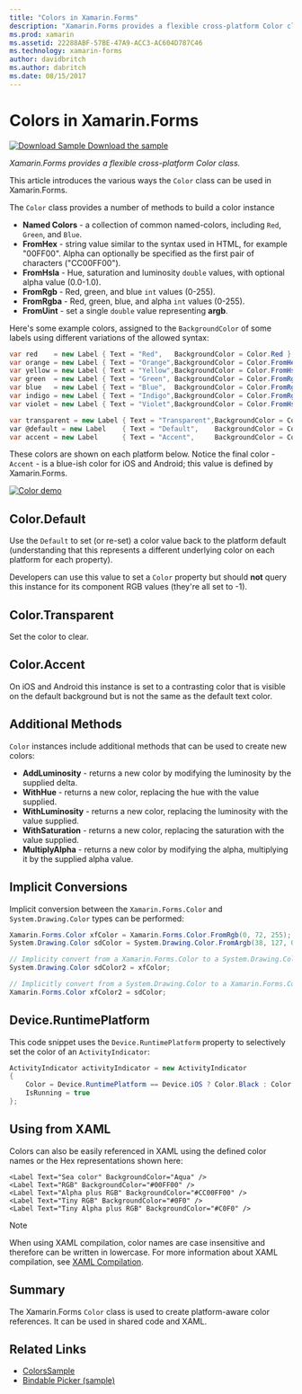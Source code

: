 ```yaml
---
title: "Colors in Xamarin.Forms"
description: "Xamarin.Forms provides a flexible cross-platform Color class. This article explains the functionality provided by the Color class, and how to use it."
ms.prod: xamarin
ms.assetid: 22288ABF-57BE-47A9-ACC3-AC604D787C46
ms.technology: xamarin-forms
author: davidbritch
ms.author: dabritch
ms.date: 08/15/2017
---
```


# Colors in Xamarin.Forms

[![Download Sample](~/media/shared/download.png) Download the sample](https://developer.xamarin.com/samples/xamarin-forms/WorkingWithColors)

_Xamarin.Forms provides a flexible cross-platform Color class._

This article introduces the various ways the `Color` class can be used in Xamarin.Forms.

The `Color` class provides a number of methods to build a color instance

-  **Named Colors** - a collection of common named-colors, including `Red`, `Green`, and `Blue`.
-  **FromHex** - string value similar to the syntax used in HTML, for example "00FF00". Alpha can optionally be specified as the first pair of characters ("CC00FF00").
-  **FromHsla** - Hue, saturation and luminosity  `double` values, with optional alpha value (0.0-1.0).
-  **FromRgb** - Red, green, and blue `int` values (0-255).
-  **FromRgba** - Red, green, blue, and alpha  `int` values (0-255).
-  **FromUint** - set a single `double` value representing **argb**.

Here's some example colors, assigned to the `BackgroundColor` of some labels using different variations of the allowed syntax:

```csharp
var red    = new Label { Text = "Red",   BackgroundColor = Color.Red };
var orange = new Label { Text = "Orange",BackgroundColor = Color.FromHex("FF6A00") };
var yellow = new Label { Text = "Yellow",BackgroundColor = Color.FromHsla(0.167, 1.0, 0.5, 1.0) };
var green  = new Label { Text = "Green", BackgroundColor = Color.FromRgb (38, 127, 0) };
var blue   = new Label { Text = "Blue",  BackgroundColor = Color.FromRgba(0, 38, 255, 255) };
var indigo = new Label { Text = "Indigo",BackgroundColor = Color.FromRgb (0, 72, 255) };
var violet = new Label { Text = "Violet",BackgroundColor = Color.FromHsla(0.82, 1, 0.25, 1) };

var transparent = new Label { Text = "Transparent",BackgroundColor = Color.Transparent };
var @default = new Label    { Text = "Default",    BackgroundColor = Color.Default };
var accent = new Label      { Text = "Accent",     BackgroundColor = Color.Accent };
```

These colors are shown on each platform below. Notice the final color - `Accent` - is a blue-ish color for iOS and Android; this value is defined by Xamarin.Forms.

 [![Color demo](colors-images/colors-sml.png "Color Demo")](colors-images/colors.png#lightbox "Color Demo")

## Color.Default

Use the `Default` to set (or re-set) a color value back to the platform default (understanding that this represents a different underlying color on each platform for each property).

Developers can use this value to set a `Color` property but should **not** query this instance for its component RGB values (they're all set to -1).

## Color.Transparent

Set the color to clear.

## Color.Accent

On iOS and Android this instance is set to a contrasting color that is visible on the default background but is not the same as the default text color.

## Additional Methods

`Color` instances include additional methods that can be used to create new colors:

-  **AddLuminosity** - returns a new color by modifying the luminosity by the supplied delta.
-  **WithHue** - returns a new color, replacing the hue with the value supplied.
-  **WithLuminosity** - returns a new color, replacing the luminosity with the value supplied.
-  **WithSaturation** - returns a new color, replacing the saturation with the value supplied.
-  **MultiplyAlpha** - returns a new color by modifying the alpha, multiplying it by the supplied alpha value.

## Implicit Conversions

Implicit conversion between the `Xamarin.Forms.Color` and `System.Drawing.Color` types can be performed:

```csharp
Xamarin.Forms.Color xfColor = Xamarin.Forms.Color.FromRgb(0, 72, 255);
System.Drawing.Color sdColor = System.Drawing.Color.FromArgb(38, 127, 0);

// Implicity convert from a Xamarin.Forms.Color to a System.Drawing.Color
System.Drawing.Color sdColor2 = xfColor;

// Implicitly convert from a System.Drawing.Color to a Xamarin.Forms.Color
Xamarin.Forms.Color xfColor2 = sdColor;
```

## Device.RuntimePlatform

This code snippet uses the `Device.RuntimePlatform` property to selectively set the color of an `ActivityIndicator`:

```csharp
ActivityIndicator activityIndicator = new ActivityIndicator
{
    Color = Device.RuntimePlatform == Device.iOS ? Color.Black : Color.Default,
    IsRunning = true
};
```

## Using from XAML

Colors can also be easily referenced in XAML using the defined color names or the Hex representations shown here:

```xaml
<Label Text="Sea color" BackgroundColor="Aqua" />
<Label Text="RGB" BackgroundColor="#00FF00" />
<Label Text="Alpha plus RGB" BackgroundColor="#CC00FF00" />
<Label Text="Tiny RGB" BackgroundColor="#0F0" />
<Label Text="Tiny Alpha plus RGB" BackgroundColor="#C0F0" />
```

> [!NOTE]
> When using XAML compilation, color names are case insensitive and therefore can be written in lowercase. For more information about XAML compilation, see [XAML Compilation](~/xamarin-forms/xaml/xamlc.md).

## Summary

The Xamarin.Forms `Color` class is used to create platform-aware color references. It can be used in shared code and XAML.


## Related Links

- [ColorsSample](https://developer.xamarin.com/samples/xamarin-forms/WorkingWithColors)
- [Bindable Picker (sample)](https://developer.xamarin.com/samples/xamarin-forms/UserInterface/BindablePicker/)
